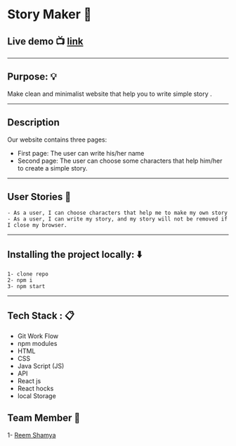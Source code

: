 # Story Maker :closed_book:
## Live demo :tv:  [link](https://xenodochial-kare-5101bc.netlify.app/ )

-------------------------
## Purpose: :bulb:

Make clean and minimalist website that help you to write simple story .

----------------------------
## Description
 Our website contains three pages:
* First page: The user can write his/her name
* Second page: The user can choose some characters that help him/her to create a simple story.
---------------------------

## User Stories :open_book:
    - As a user, I can choose characters that help me to make my own story
    - As a user, I can write my story, and my story will not be removed if I close my browser.
   
--------------------------
## Installing the project locally: :arrow_down: 
    1- clone repo 
    2- npm i 
    3- npm start 
------------------
## Tech Stack : :clipboard: 
* Git Work Flow
* npm modules
* HTML
* CSS
* Java Script (JS)
* API
* React js
* React hocks
* local Storage



## Team Member :busts_in_silhouette:
1- [Reem Shamya](https://github.com/reemsh2000)

